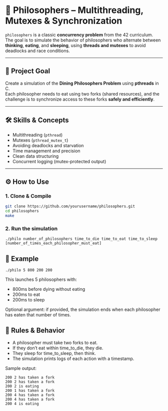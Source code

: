 # 🍝 Philosophers – Multithreading, Mutexes & Synchronization

`philosophers` is a classic **concurrency problem** from the 42 curriculum.  
The goal is to simulate the behavior of philosophers who alternate between **thinking**, **eating**, and **sleeping**, using **threads and mutexes** to avoid deadlocks and race conditions.

---

## 🧠 Project Goal

Create a simulation of the **Dining Philosophers Problem** using **pthreads** in C.  
Each philosopher needs to eat using two forks (shared resources), and the challenge is to synchronize access to these forks **safely and efficiently**.

---

## 🛠️ Skills & Concepts

- Multithreading (`pthread`)
- Mutexes (`pthread_mutex_t`)
- Avoiding deadlocks and starvation
- Time management and precision
- Clean data structuring
- Concurrent logging (mutex-protected output)

---

## ⚙️ How to Use

### 1. Clone & Compile

```bash
git clone https://github.com/yourusername/philosophers.git
cd philosophers
make
```
### 2. Run the simulation
```
./philo number_of_philosophers time_to_die time_to_eat time_to_sleep [number_of_times_each_philosopher_must_eat]
```
## 📌 Example
```
./philo 5 800 200 200
```
This launches 5 philosophers with:

  - 800ms before dying without eating
  - 200ms to eat
  - 200ms to sleep

Optional argument: if provided, the simulation ends when each philosopher has eaten that number of times.

## 🧾 Rules & Behavior

  - A philosopher must take two forks to eat.
  - If they don’t eat within time_to_die, they die.
  - They sleep for time_to_sleep, then think.
  - The simulation prints logs of each action with a timestamp.

Sample output:
```
200 2 has taken a fork
200 2 has taken a fork
200 2 is eating
200 1 has taken a fork
200 4 has taken a fork
200 4 has taken a fork
200 4 is eating
